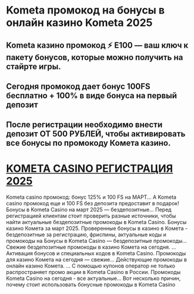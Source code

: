# Kometa промокод на бонусы в онлайн казино Kometa 2025

## Kometa казино промокод ⚡️ E100 — ваш ключ к пакету бонусов, которые можно получить на стайрте игры. 
## Сегодня промокод дает бонус 100FS бесплатно + 100% в виде бонуса на первый депозит
## После регистрации необходимо внести депозит ОТ 500 РУБЛЕЙ, чтобы активировать все бонусы по промокоду Комета казино.


# [KOMETA CASINO РЕГИСТРАЦИЯ 2025](https://linkcasino.ru/kometa_e100)


Kometa casino промокод: бонус 125% и 100 FS на МАРТ...
А Kometa casino промокод еще и 100 FS без депозита предоставит в подарок!
Бонусы в Kometa Casino на март 2025 — бездепозитные...
Перед регистрацией клиентам стоит проверить разные источники, чтобы найти актуальные бездепозитные промокоды в Kometa Casino.
Бонусы казино Комета за март 2025. Проверенные бонусы в казино в Комета - бездепозитные за регистрацию, фриспины, актуальные коды и промокоды на Бонусы в Kometa Casino — бездепозитные промокоды...
Свежие бездепозитные промокоды в казино Комета на сегодня. ... Активация бонусов и специальных кодов в Kometa Casino.
Промокоды для казино Комета на сегодня — свежие...
Действующие промокоды в онлайн казино Комета. ... С помощью купонов оператор не только распространяет промо акции в Kometa Casino в России.
Промокоды Kometa Casino на сегодня - все актуальные...
Вот несколько причин, почему стоит использовать бонусные промокоды в Kometa Casino
